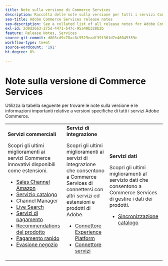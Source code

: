 ```yaml
---
title: Note sulla versione di Commerce Services
description: Raccolta delle note sulla versione per tutti i servizi Commerce
seo-title: Adobe Commerce Services release notes
seo-description: See a collated list of all release notes for Adobe Commerce Services and related data and integration services.
exl-id: 2d0d2663-275d-4471-b47c-95a40b328b2b
feature: Release Notes, Services
source-git-commit: d803cd9c78ac8c5529eadf39f361d7e46045359e
workflow-type: tm+mt
source-wordcount: '191'
ht-degree: 0%

---
```


# Note sulla versione di Commerce Services

Utilizza la tabella seguente per trovare le note sulla versione e le informazioni importanti relative a versioni specifiche di tutti i servizi Adobe Commerce.

<table>
  <tbody>
    <tr>
      <td><strong>Servizi commerciali</strong>
        <p>Scopri gli ultimi miglioramenti ai servizi Commerce innovativi disponibili come estensioni.</p>
          <ul>
            <li><a href="https://experienceleague.adobe.com/docs/commerce-channels/amazon/release-notes.html">Sales Channel Amazon</a></li>
            <li><a href="https://experienceleague.adobe.com/docs/commerce-merchant-services/catalog-service/release-notes.html">Servizio catalogo</a></li>
            <li><a href="https://experienceleague.adobe.com/docs/commerce-channels/channel-manager/release-notes.html">Channel Manager</a></li>
            <li><a href="https://experienceleague.adobe.com/docs/commerce-merchant-services/live-search/release-notes.html">Live Search</a></li>
            <li><a href="https://experienceleague.adobe.com/docs/commerce-merchant-services/payment-services/release-notes.html">Servizi di pagamento</a></li>
            <li><a href="https://experienceleague.adobe.com/docs/commerce-merchant-services/product-recommendations/release-notes.html">Recommendations del prodotto</a></li>
            <li><a href="https://experienceleague.adobe.com/docs/commerce-merchant-services/quick-checkout/release-notes.html">Pagamento rapido</a></li>
            <li><a href="https://experienceleague.adobe.com/docs/commerce-merchant-services/store-fulfillment/release-notes.html">Evasione negozio</a></li>
          </ul>
        </td>
      <td><strong>Servizi di integrazione</strong>
        <p>Scopri gli ultimi miglioramenti ai servizi di integrazione che consentono a Commerce Services di connettersi con altri servizi ed estensioni e prodotti di Adobe.</p>
          <ul>
            <li><a href="https://experienceleague.adobe.com/docs/commerce-merchant-services/experience-platform-connector/release-notes.html">Connettore Experience Platform</a></li>
            <li><a href="https://experienceleague.adobe.com/docs/commerce-merchant-services/user-guides/saas.html">Connettore servizi</a></li>
          </ul>
      </td>
      <td><strong>Servizi dati</strong>
        <p>Scopri gli ultimi miglioramenti al servizio dati che consentono a Commerce Services di gestire i dati dei prodotti.</p>
          <ul>
            <li><a href="https://experienceleague.adobe.com/docs/commerce-merchant-services/user-guides/data-services/catalog-sync.html">Sincronizzazione catalogo</a></li>
          </ul>
      </td>
    </tr>
  </tbody>
</table>
